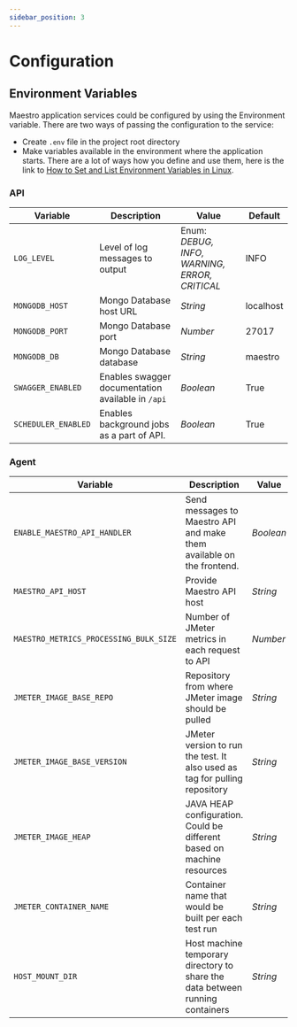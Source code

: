 ```yaml
---
sidebar_position: 3
---
```


# Configuration

## Environment Variables

Maestro application services could be configured by using the Environment variable. There are two ways of passing the configuration to the service:

- Create `.env` file in the project root directory
- Make variables available in the environment where the application starts. There are a lot of ways how you define and use them, here is the link to [How to Set and List Environment Variables in Linux](https://linuxize.com/post/how-to-set-and-list-environment-variables-in-linux/).

### API

| Variable            | Description                                       | Value                                         | Default   |
| ------------------- | ------------------------------------------------- | --------------------------------------------- | --------- |
| `LOG_LEVEL`         | Level of log messages to output                   | Enum: _DEBUG, INFO, WARNING, ERROR, CRITICAL_ | INFO      |
| `MONGODB_HOST`      | Mongo Database host URL                           | _String_                                      | localhost |
| `MONGODB_PORT`      | Mongo Database port                               | _Number_                                      | 27017     |
| `MONGODB_DB`        | Mongo Database database                           | _String_                                      | maestro   |
| `SWAGGER_ENABLED`   | Enables swagger documentation available in `/api` | _Boolean_                                     | True      |
| `SCHEDULER_ENABLED` | Enables background jobs as a part of API.         | _Boolean_                                     | True      |

### Agent

| Variable                               | Description                                                                   | Value     | Default                                   |
| -------------------------------------- | ----------------------------------------------------------------------------- | --------- | ----------------------------------------- |
| `ENABLE_MAESTRO_API_HANDLER`           | Send messages to Maestro API and make them available on the frontend.         | _Boolean_ | True                                      |
| `MAESTRO_API_HOST`                     | Provide Maestro API host                                                      | _String_  | http://localhost:5000                     |
| `MAESTRO_METRICS_PROCESSING_BULK_SIZE` | Number of JMeter metrics in each request to API                               | _Number_  | 100                                       |
| `JMETER_IMAGE_BASE_REPO`               | Repository from where JMeter image should be pulled                           | _String_  | ''                                        |
| `JMETER_IMAGE_BASE_VERSION`            | JMeter version to run the test. It also used as tag for pulling repository    | _String_  | ''                                        |
| `JMETER_IMAGE_HEAP`                    | JAVA HEAP configuration. Could be different based on machine resources        | _String_  | '-Xms1g -Xmx1g -XX:MaxMetaspaceSize=256m' |
| `JMETER_CONTAINER_NAME`                | Container name that would be built per each test run                          | _String_  | 'maestrojmeter'                           |
| `HOST_MOUNT_DIR`                       | Host machine temporary directory to share the data between running containers | _String_  | '/tmp/maestrojmeter'                      |

